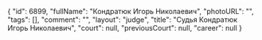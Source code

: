 {
    "id": 6899,
    "fullName": "Кондратюк Игорь Николаевич",
    "photoURL": "",
    "tags": [],
    "comment": "",
    "layout": "judge",
    "title": "Судья Кондратюк Игорь Николаевич",
    "court": null,
    "previousCourt": null,
    "career": null
}